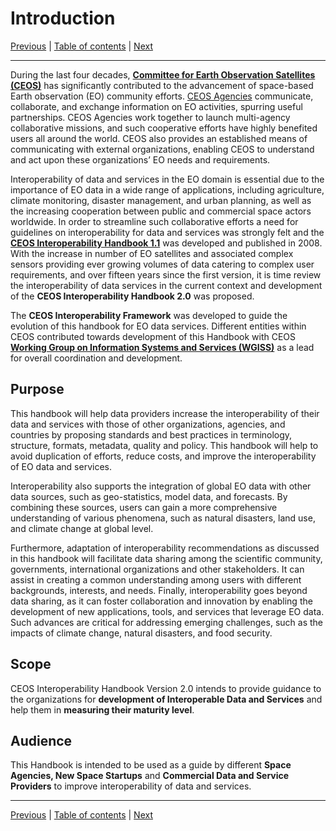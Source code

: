 # Introduction

[Previous](README.md) | [Table of contents](README.md) | [Next](Framework.md)

***

During the last four decades, [**Committee for Earth Observation Satellites (CEOS)**](https://ceos.org) has significantly contributed to the advancement of space-based Earth
observation (EO) community efforts. [CEOS Agencies](https://ceos.org/agencies/) communicate, collaborate, and exchange information on EO activities, spurring
useful partnerships. CEOS Agencies work together to launch multi-agency collaborative missions, and such cooperative efforts have highly benefited users all
around the world. CEOS also provides an established means of communicating with external organizations, enabling CEOS to understand and act upon these
organizations’ EO needs and requirements.

Interoperability of data and services in the EO domain is essential due to the importance of EO data in a wide range of applications, including agriculture,
climate monitoring, disaster management, and urban planning, as well as the increasing cooperation between public and commercial space actors worldwide. In
order to streamline such collaborative efforts a need for guidelines on interoperability for data and services was strongly felt and the [**CEOS Interoperability Handbook 1.1**](https://ceos.org/document_management/Working_Groups/WGISS/Documents/WGISS_CEOS-Interoperability-Handbook_Feb2008.pdf) was developed and published in 2008.
With the increase in number of EO satellites and associated complex sensors providing ever growing volumes of data catering
to complex user requirements, and over fifteen years since the first version, it is time review the interoperability of data services in the current context and development of
the **CEOS Interoperability Handbook 2.0** was proposed.

The **CEOS Interoperability Framework** was developed to guide the evolution of this handbook for EO data services. Different entities within CEOS contributed towards development of this Handbook with CEOS [**Working Group on Information Systems and Services (WGISS)**](https://ceos.org/ourwork/workinggroups/wgiss/) as a lead
for overall coordination and development.

## Purpose

This handbook will help data providers increase the interoperability of their data and services with those of other organizations,
agencies, and countries by proposing standards and best practices in terminology, structure, formats, metadata, quality and policy.
This handbook will help to avoid duplication of efforts, reduce costs, and improve the interoperability of EO data and services.

Interoperability also supports the integration of global EO data with other data sources, such as geo-statistics, model data, and forecasts. By combining these
sources, users can gain a more comprehensive understanding of various phenomena, such as natural disasters, land use, and climate change at global level.

Furthermore, adaptation of interoperability recommendations as discussed in this handbook will facilitate data sharing among the scientific community, governments, international
organizations and other stakeholders. It can assist in creating a common understanding among users with different backgrounds, interests, and needs. Finally,
interoperability goes beyond data sharing, as it can foster collaboration and innovation by enabling the development of new applications, tools, and services
that leverage EO data. Such advances are critical for addressing emerging challenges, such as the impacts of climate change, natural disasters, and food security.

## Scope

CEOS Interoperability Handbook Version 2.0 intends to provide guidance to the organizations for **development of Interoperable Data and Services** and help them
in **measuring their maturity level**.  

## Audience

This Handbook is intended to be used as a guide by different **Space Agencies, New Space Startups** and **Commercial Data and Service Providers** to improve
interoperability of data and services.

***
[Previous](README.md) | [Table of contents](README.md) | [Next](Framework.md)
